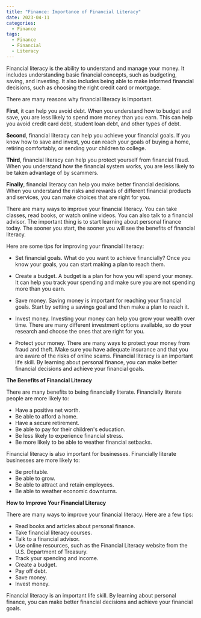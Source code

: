 ```yaml
---
title: "Finance: Importance of Financial Literacy"
date: 2023-04-11
categories:
  - Finance
tags:
  - Finance
  - Financial
  - Literacy
---
```

Financial literacy is the ability to understand and manage your money. It includes understanding basic financial concepts, such as budgeting, saving, and investing. It also includes being able to make informed financial decisions, such as choosing the right credit card or mortgage.

There are many reasons why financial literacy is important. 

**First**, it can help you avoid debt. When you understand how to budget and save, you are less likely to spend more money than you earn. This can help you avoid credit card debt, student loan debt, and other types of debt.

**Second**, financial literacy can help you achieve your financial goals. If you know how to save and invest, you can reach your goals of buying a home, retiring comfortably, or sending your children to college.

**Third**, financial literacy can help you protect yourself from financial fraud. When you understand how the financial system works, you are less likely to be taken advantage of by scammers.

**Finally**, financial literacy can help you make better financial decisions. When you understand the risks and rewards of different financial products and services, you can make choices that are right for you.

There are many ways to improve your financial literacy. You can take classes, read books, or watch online videos. You can also talk to a financial advisor. The important thing is to start learning about personal finance today. The sooner you start, the sooner you will see the benefits of financial literacy.

Here are some tips for improving your financial literacy:

* Set financial goals. What do you want to achieve financially? Once you know your goals, you can start making a plan to reach them.

* Create a budget. A budget is a plan for how you will spend your money. It can help you track your spending and make sure you are not spending more than you earn.

* Save money. Saving money is important for reaching your financial goals. Start by setting a savings goal and then make a plan to reach it.

* Invest money. Investing your money can help you grow your wealth over time. There are many different investment options available, so do your research and choose the ones that are right for you.

* Protect your money. There are many ways to protect your money from fraud and theft. Make sure you have adequate insurance and that you are aware of the risks of online scams.
Financial literacy is an important life skill. By learning about personal finance, you can make better financial decisions and achieve your financial goals.

**The Benefits of Financial Literacy**

There are many benefits to being financially literate. Financially literate people are more likely to:

* Have a positive net worth.
* Be able to afford a home.
* Have a secure retirement.
* Be able to pay for their children's education.
* Be less likely to experience financial stress.
* Be more likely to be able to weather financial setbacks.

Financial literacy is also important for businesses. Financially literate businesses are more likely to:

* Be profitable.
* Be able to grow.
* Be able to attract and retain employees.
* Be able to weather economic downturns.

**How to Improve Your Financial Literacy**

There are many ways to improve your financial literacy. Here are a few tips:

* Read books and articles about personal finance.
* Take financial literacy courses.
* Talk to a financial advisor.
* Use online resources, such as the Financial Literacy website from the U.S. Department of Treasury.
* Track your spending and income.
* Create a budget.
* Pay off debt.
* Save money.
* Invest money.

Financial literacy is an important life skill. By learning about personal finance, you can make better financial decisions and achieve your financial goals.